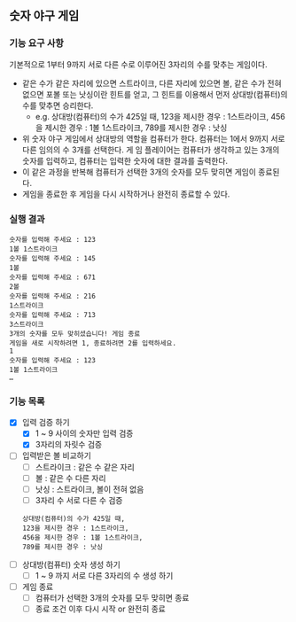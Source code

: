 ## 숫자 야구 게임

### 기능 요구 사항
기본적으로 1부터 9까지 서로 다른 수로 이루어진 3자리의 수를 맞추는 게임이다.

* 같은 수가 같은 자리에 있으면 스트라이크, 다른 자리에 있으면 볼, 같은 수가 전혀 없으면 포볼 또는 낫싱이란 힌트를 얻고, 그 힌트를 이용해서 먼저 상대방(컴퓨터)의 수를 맞추면 승리한다.
  * e.g. 상대방(컴퓨터)의 수가 425일 때, 123을 제시한 경우 : 1스트라이크, 456을 제시한 경우 : 1볼 1스트라이크, 789를 제시한 경우 : 낫싱
* 위 숫자 야구 게임에서 상대방의 역할을 컴퓨터가 한다. 컴퓨터는 1에서 9까지 서로 다른 임의의 수 3개를 선택한다. 게 임 플레이어는 컴퓨터가 생각하고 있는 3개의 숫자를 입력하고, 컴퓨터는 입력한 숫자에 대한 결과를 출력한다.
* 이 같은 과정을 반복해 컴퓨터가 선택한 3개의 숫자를 모두 맞히면 게임이 종료된다.
* 게임을 종료한 후 게임을 다시 시작하거나 완전히 종료할 수 있다.

### 실행 결과
```text
숫자를 입력해 주세요 : 123
1볼 1스트라이크
숫자를 입력해 주세요 : 145
1볼
숫자를 입력해 주세요 : 671
2볼
숫자를 입력해 주세요 : 216
1스트라이크
숫자를 입력해 주세요 : 713
3스트라이크
3개의 숫자를 모두 맞히셨습니다! 게임 종료
게임을 새로 시작하려면 1, 종료하려면 2를 입력하세요.
1
숫자를 입력해 주세요 : 123
1볼 1스트라이크
…
```
### 기능 목록
- [X] 입력 검증 하기
  - [X] 1 ~ 9 사이의 숫자만 입력 검증
  - [X] 3자리의 자릿수 검증
- [ ] 입력받은 볼 비교하기
  - [ ] 스트라이크 : 같은 수 같은 자리
  - [ ] 볼 : 같은 수 다른 자리
  - [ ] 낫싱 : 스트라이크, 볼이 전혀 없음
  - [ ] 3자리 수 서로 다른 수 검증
  ```text
  상대방(컴퓨터)의 수가 425일 때,
  123을 제시한 경우 : 1스트라이크, 
  456을 제시한 경우 : 1볼 1스트라이크, 
  789를 제시한 경우 : 낫싱
  ```
- [ ] 상대방(컴퓨터) 숫자 생성 하기
  - [ ] 1 ~ 9 까지 서로 다른 3자리의 수 생성 하기
- [ ] 게임 종료
  - [ ] 컴퓨터가 선택한 3개의 숫자를 모두 맞히면 종료
  - [ ] 종료 조건 이후 다시 시작 or 완전히 종료